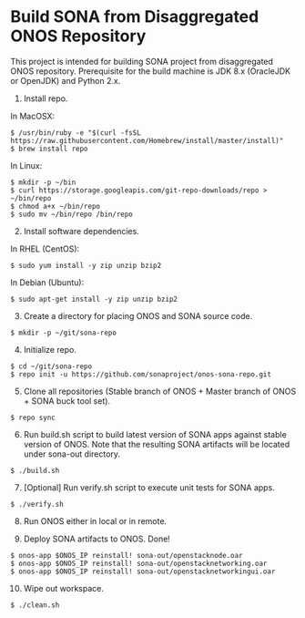 # Build SONA from Disaggregated ONOS Repository

This project is intended for building SONA project from disaggregated ONOS repository.
Prerequisite for the build machine is JDK 8.x (OracleJDK or OpenJDK) and Python 2.x.

1. Install repo.

In MacOSX:
```
$ /usr/bin/ruby -e "$(curl -fsSL https://raw.githubusercontent.com/Homebrew/install/master/install)"
$ brew install repo
```

In Linux:
```
$ mkdir -p ~/bin
$ curl https://storage.googleapis.com/git-repo-downloads/repo > ~/bin/repo
$ chmod a+x ~/bin/repo
$ sudo mv ~/bin/repo /bin/repo
```

2. Install software dependencies.

In RHEL (CentOS):
```
$ sudo yum install -y zip unzip bzip2
```

In Debian (Ubuntu):
```
$ sudo apt-get install -y zip unzip bzip2
```


3. Create a directory for placing ONOS and SONA source code.
```
$ mkdir -p ~/git/sona-repo
```

4. Initialize repo.
```
$ cd ~/git/sona-repo
$ repo init -u https://github.com/sonaproject/onos-sona-repo.git
```

5. Clone all repositories (Stable branch of ONOS + Master branch of ONOS + SONA buck tool set).
```
$ repo sync
```

6. Run build.sh script to build latest version of SONA apps against stable version of ONOS.
Note that the resulting SONA artifacts will be located under sona-out directory.
```
$ ./build.sh
```

7. [Optional] Run verify.sh script to execute unit tests for SONA apps.
```
$ ./verify.sh
```

8. Run ONOS either in local or in remote.

9. Deploy SONA artifacts to ONOS. Done!
```
$ onos-app $ONOS_IP reinstall! sona-out/openstacknode.oar
$ onos-app $ONOS_IP reinstall! sona-out/openstacknetworking.oar
$ onos-app $ONOS_IP reinstall! sona-out/openstacknetworkingui.oar
```

10. Wipe out workspace.
```
$ ./clean.sh
```
